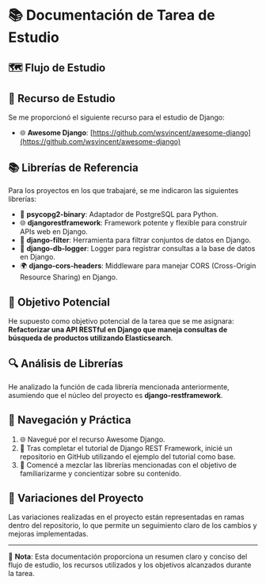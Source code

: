 # 📚 Documentación de Tarea de Estudio

## 🗺️ Flujo de Estudio

## 📖 Recurso de Estudio
Se me proporcionó el siguiente recurso para el estudio de Django:
- 🌐 **Awesome Django**: [https://github.com/wsvincent/awesome-django](https://github.com/wsvincent/awesome-django)

## 📚 Librerías de Referencia
Para los proyectos en los que trabajaré, se me indicaron las siguientes librerías:

- 🔌 **psycopg2-binary**: Adaptador de PostgreSQL para Python.
- 🌐 **djangorestframework**: Framework potente y flexible para construir APIs web en Django.
- 🧩 **django-filter**: Herramienta para filtrar conjuntos de datos en Django.
- 📝 **django-db-logger**: Logger para registrar consultas a la base de datos en Django.
- 🌍 **django-cors-headers**: Middleware para manejar CORS (Cross-Origin Resource Sharing) en Django.

## 🎯 Objetivo Potencial
He supuesto como objetivo potencial de la tarea que se me asignara: **Refactorizar una API RESTful en Django que maneja consultas de búsqueda de productos utilizando Elasticsearch**.

## 🔍 Análisis de Librerías
He analizado la función de cada librería mencionada anteriormente, asumiendo que el núcleo del proyecto es **django-restframework**. 

## 🚀 Navegación y Práctica
1. 🌐 Navegué por el recurso Awesome Django.
2. 📘 Tras completar el tutorial de Django REST Framework, inicié un repositorio en GitHub utilizando el ejemplo del tutorial como base.
3. 🧩 Comencé a mezclar las librerías mencionadas con el objetivo de familiarizarme y concientizar sobre su contenido.

## 🌳 Variaciones del Proyecto
Las variaciones realizadas en el proyecto están representadas en ramas dentro del repositorio, lo que permite un seguimiento claro de los cambios y mejoras implementadas.

---

📝 **Nota**: Esta documentación proporciona un resumen claro y conciso del flujo de estudio, los recursos utilizados y los objetivos alcanzados durante la tarea.